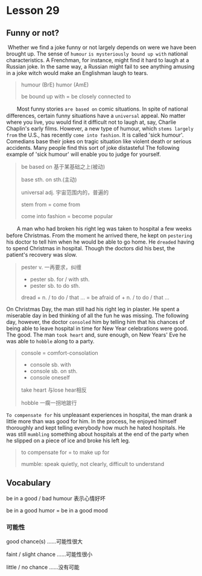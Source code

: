 # Lesson 29 

## Funny or not?

​	Whether we find a joke funny or not largely depends on were we have been brought up. The sense of `humour` `is mysteriously bound up with` national characteristics. A Frenchman, for instance, might find it hard to laugh at a Russian joke. In the same way, a Russian might fail to see anything amusing in a joke witch would make an Englishman laugh to tears.

> humour (BrE) humor (AmE)
>
> be bound up with = be closely connected to

　　Most funny stories `are based on` comic situations. In spite of national differences, certain funny situations have a `universal` appeal. No matter where you live, you would find it difficult not to laugh at, say, Charlie Chaplin's early films. However, a new type of humour, which `stems largely from` the U.S., has recently `come into fashion`. It is called 'sick humour'. Comedians base their jokes on tragic situation like violent death or serious accidents. Many people find this sort of joke distasteful The following example of 'sick humour' will enable you to judge for yourself.

> be based on 基于某基础之上(被动)
>
> base sth. on sth.(主动)
>
> universal adj. 宇宙范围内的，普遍的
>
> stem from = come from
>
> come into fashion = become popular

　　A man who had broken his right leg was taken to hospital a few weeks before Christmas. From the moment he arrived there, he kept on `pestering` his doctor to tell him when he would be able to go home. He `dreaded` having to spend Christmas in hospital. Though the doctors did his best, the patient's recovery was slow. 

> pester v. 一再要求，纠缠
>
> * pester sb. for / with sth. 
> * pester sb. to do sth.
>
> dread + n. / to do / that … = be afraid of + n. / to do / that …

On Christmas Day, the man still had his right leg in plaster. He spent a miserable day in bed thinking of all the fun he was missing. The following day, however, the doctor `consoled` him by telling him that his chances of being able to leave hospital in time for New Year celebrations were good. The good. The man `took heart` and, sure enough, on New Years' Eve he was able to `hobble` along to a party. 

> console = comfort-consolation
>
> * console sb. with
> * console sb. on sth.
> * console oneself 
>
> take heart 与lose hear相反
>
> hobble 一瘸一拐地跛行

`To compensate for` his unpleasant experiences in hospital, the man drank a little more than was good for him. In the process, he enjoyed himself thoroughly and kept telling everybody how much he hated hospitals. He was still `mumbling` something about hospitals at the end of the party when he slipped on a piece of ice and broke his left leg.

> to compensate for = to make up for 
>
> mumble: speak quietly, not clearly, difficult to understand 

## Vocabulary

be in a good / bad humour 表示心情好坏

be in a good humor = be in a good mood

### 可能性

good chance(s) ……可能性很大

faint / slight chance ……可能性很小

little / no chance ……没有可能